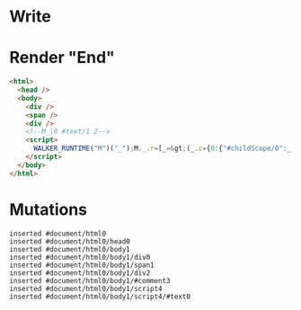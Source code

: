 # Write
  <div></div><span></span><div></div><!--M_|0 #text/1 2--><script>WALKER_RUNTIME("M")("_");M._.r=[_=>(_.c={0:{"#childScope/0":_.a={},"#text/1!":_.b={},"#text/1(":"div"},1:_.a,2:_.b}),0]</script>


# Render "End"
```html
<html>
  <head />
  <body>
    <div />
    <span />
    <div />
    <!--M_|0 #text/1 2-->
    <script>
      WALKER_RUNTIME("M")("_");M._.r=[_=&gt;(_.c={0:{"#childScope/0":_.a={},"#text/1!":_.b={},"#text/1(":"div"},1:_.a,2:_.b}),0]
    </script>
  </body>
</html>
```

# Mutations
```
inserted #document/html0
inserted #document/html0/head0
inserted #document/html0/body1
inserted #document/html0/body1/div0
inserted #document/html0/body1/span1
inserted #document/html0/body1/div2
inserted #document/html0/body1/#comment3
inserted #document/html0/body1/script4
inserted #document/html0/body1/script4/#text0
```
